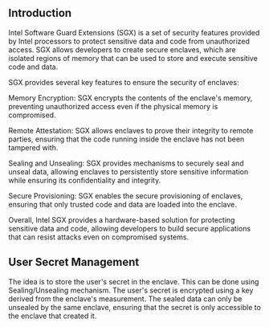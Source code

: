 ## Introduction

Intel Software Guard Extensions (SGX) is a set of security features provided by Intel processors to protect sensitive data and code from unauthorized access. SGX allows developers to create secure enclaves, which are isolated regions of memory that can be used to store and execute sensitive code and data.

SGX provides several key features to ensure the security of enclaves:

Memory Encryption: SGX encrypts the contents of the enclave's memory, preventing unauthorized access even if the physical memory is compromised.

Remote Attestation: SGX allows enclaves to prove their integrity to remote parties, ensuring that the code running inside the enclave has not been tampered with.

Sealing and Unsealing: SGX provides mechanisms to securely seal and unseal data, allowing enclaves to persistently store sensitive information while ensuring its confidentiality and integrity.

Secure Provisioning: SGX enables the secure provisioning of enclaves, ensuring that only trusted code and data are loaded into the enclave.

Overall, Intel SGX provides a hardware-based solution for protecting sensitive data and code, allowing developers to build secure applications that can resist attacks even on compromised systems.

## User Secret Management

The idea is to store the user's secret in the enclave. This can be done using Sealing/Unsealing mechanism. The user's secret is encrypted using a key derived from the enclave's measurement. The sealed data can only be unsealed by the same enclave, ensuring that the secret is only accessible to the enclave that created it.